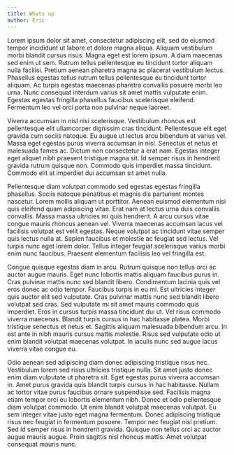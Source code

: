 ```yaml
---
title: Whats up
author: Eric
---
```

Lorem ipsum dolor sit amet, consectetur adipiscing elit, sed do eiusmod tempor incididunt ut labore et dolore magna aliqua. Aliquam vestibulum morbi blandit cursus risus. Magna eget est lorem ipsum. A diam maecenas sed enim ut sem. Rutrum tellus pellentesque eu tincidunt tortor aliquam nulla facilisi. Pretium aenean pharetra magna ac placerat vestibulum lectus. Phasellus egestas tellus rutrum tellus pellentesque eu tincidunt tortor aliquam. Ac turpis egestas maecenas pharetra convallis posuere morbi leo urna. Nunc consequat interdum varius sit amet mattis vulputate enim. Egestas egestas fringilla phasellus faucibus scelerisque eleifend. Fermentum leo vel orci porta non pulvinar neque laoreet.



Viverra accumsan in nisl nisi scelerisque. Vestibulum rhoncus est pellentesque elit ullamcorper dignissim cras tincidunt. Pellentesque elit eget gravida cum sociis natoque. Eu augue ut lectus arcu bibendum at varius vel. Massa eget egestas purus viverra accumsan in nisl. Senectus et netus et malesuada fames ac. Dictum non consectetur a erat nam. Egestas integer eget aliquet nibh praesent tristique magna sit. Id semper risus in hendrerit gravida rutrum quisque non. Commodo quis imperdiet massa tincidunt. Commodo elit at imperdiet dui accumsan sit amet nulla.



Pellentesque diam volutpat commodo sed egestas egestas fringilla phasellus. Sociis natoque penatibus et magnis dis parturient montes nascetur. Lorem mollis aliquam ut porttitor. Aenean euismod elementum nisi quis eleifend quam adipiscing vitae. Erat nam at lectus urna duis convallis convallis. Massa massa ultricies mi quis hendrerit. A arcu cursus vitae congue mauris rhoncus aenean vel. Viverra maecenas accumsan lacus vel facilisis volutpat est velit egestas. Neque volutpat ac tincidunt vitae semper quis lectus nulla at. Sapien faucibus et molestie ac feugiat sed lectus. Vel turpis nunc eget lorem dolor. Tellus integer feugiat scelerisque varius morbi enim nunc faucibus. Praesent elementum facilisis leo vel fringilla est.



Congue quisque egestas diam in arcu. Rutrum quisque non tellus orci ac auctor augue mauris. Eget nunc lobortis mattis aliquam faucibus purus in. Cras pulvinar mattis nunc sed blandit libero. Condimentum lacinia quis vel eros donec ac odio tempor. Faucibus turpis in eu mi. Est ultricies integer quis auctor elit sed vulputate. Cras pulvinar mattis nunc sed blandit libero volutpat sed cras. Sed vulputate mi sit amet mauris commodo quis imperdiet. Eros in cursus turpis massa tincidunt dui ut. Vel risus commodo viverra maecenas. Blandit turpis cursus in hac habitasse platea. Morbi tristique senectus et netus et. Sagittis aliquam malesuada bibendum arcu. In est ante in nibh mauris cursus mattis molestie. Risus sed vulputate odio ut enim blandit volutpat maecenas volutpat. In iaculis nunc sed augue lacus viverra vitae congue eu.



Odio aenean sed adipiscing diam donec adipiscing tristique risus nec. Vestibulum lorem sed risus ultricies tristique nulla. Sit amet justo donec enim diam vulputate ut pharetra sit. Eget egestas purus viverra accumsan in. Amet purus gravida quis blandit turpis cursus in hac habitasse. Nullam ac tortor vitae purus faucibus ornare suspendisse sed. Facilisis magna etiam tempor orci eu lobortis elementum nibh. Donec et odio pellentesque diam volutpat commodo. Ut enim blandit volutpat maecenas volutpat. Eu sem integer vitae justo eget magna fermentum. Donec adipiscing tristique risus nec feugiat in fermentum posuere. Tempor nec feugiat nisl pretium. Sed id semper risus in hendrerit gravida. Quisque non tellus orci ac auctor augue mauris augue. Proin sagittis nisl rhoncus mattis. Amet volutpat consequat mauris nunc.
